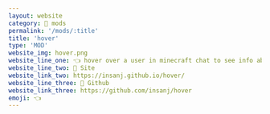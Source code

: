 ```yaml
---
layout: website
category: 👾 mods
permalink: '/mods/:title'
title: 'hover'
type: 'MOD'
website_img: hover.png
website_line_one: 👈 hover over a user in minecraft chat to see info about them
website_line_two: 🚀 Site
website_link_two: https://insanj.github.io/hover/
website_line_three: 👾 Github
website_link_three: https://github.com/insanj/hover
emoji: 👈
---
```

